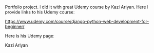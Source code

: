 Portfolio project. I did it with great Udemy course by 
Kazi Ariyan. Here I provide links to his Udemy course:

https://www.udemy.com/course/django-python-web-development-for-beginner/

Here is his Udemy page:

Kazi Ariyan